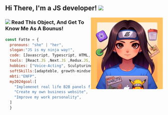 <h2> Hi There, I'm  a JS developer! <img src="https://media.giphy.com/media/mGcNjsfWAjY5AEZNw6/giphy.gif" width="50"></h2>
<img align='right' src="https://raw.githubusercontent.com/fatemeKholousi/book-store/master/src/images/OIG%20(5).jpeg" width="230">


### <img src="https://media.giphy.com/media/VgCDAzcKvsR6OM0uWg/giphy.gif" width="50"> Read This Object, And Get To Know Me As A Bounus!

```javascript
const Fatte = {
  pronouns: "she" | "her",
  slogan:"JS is my ninja way!",
  code: [Javascript, Typescript, HTML, CSS],
  tools: [React.JS ,Next.JS ,Redux.JS, Node.JS, Tailwind, React-hook-form,...ALL_REQUIRED_LIBRARIES],,
  hobbies: ["Voice-Acting", Sculpturing],
  softSkills:[adapteble, growth-mindset, eager-learner,all-rounder],
  mbti:"ENFP",
  my2024goal:[
    "Implemenet real life B2B panels from scratch",
    "Create my own business website",
    "Improve my work personality",
  ]
  }
```
